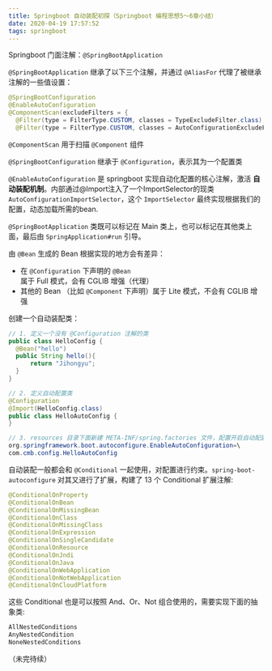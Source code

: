 ```yaml
---
title: Springboot 自动装配初探（Springboot 编程思想5～6章小结）
date: 2020-04-19 17:57:52
tags: springboot
---
```


Springboot 门面注解：`@SpringBootApplication`

`@SpringBootApplication` 继承了以下三个注解，并通过 `@AliasFor` 代理了被继承注解的一些值设置：

```java
@SpringBootConfiguration
@EnableAutoConfiguration
@ComponentScan(excludeFilters = {
  @Filter(type = FilterType.CUSTOM, classes = TypeExcludeFilter.class),
  @Filter(type = FilterType.CUSTOM, classes = AutoConfigurationExcludeFilter.class) })
```

`@ComponentScan` 用于扫描 `@Component` 组件

`@SpringBootConfiguration` 继承于 `@Configuration`，表示其为一个配置类

`@EnableAutoConfiguration` 是 springboot 实现自动化配置的核心注解，激活 **自动装配机制**。内部通过@Import注入了一个ImportSelector的现类 `AutoConfigurationImportSelector`，这个 `ImportSelector` 最终实现根据我们的配置，动态加载所需的bean.

`@SpringBootApplication` 类既可以标记在 Main 类上，也可以标记在其他类上面，最后由 `SpringApplication#run` 引导。

由 `@Bean` 生成的 Bean 根据实现的地方会有差异：

+ 在 `@Configuration` 下声明的 `@Bean` 属于 Full 模式，会有 CGLIB 增强（代理）
+ 其他的 Bean （比如 `@Component` 下声明）属于 Lite 模式，不会有 CGLIB 增强

创建一个自动装配类：

```java
// 1. 定义一个没有 @Configuration 注解的类
public class HelloConfig {
  @Bean("hello")
  public String hello(){
      return "Jihongyu";
  }
}

// 2. 定义自动配置类
@Configuration
@Import(HelloConfig.class)
public class HelloAutoConfig {
}

// 3. resources 目录下面新建 META-INF/spring.factories 文件，配置开启自动配置类
org.springframework.boot.autoconfigure.EnableAutoConfiguration=\
com.cmb.config.HelloAutoConfig
```

自动装配一般都会和 `@Conditional` 一起使用，对配置进行约束。`spring-boot-autoconfigure` 对其又进行了扩展，构建了 13 个 Conditional 扩展注解:

```java
@ConditionalOnProperty
@ConditionalOnBean
@ConditionalOnMissingBean
@ConditionalOnClass
@ConditionalOnMissingClass
@ConditionalOnExpression
@ConditionalOnSingleCandidate
@ConditionalOnResource
@ConditionalOnJndi
@ConditionalOnJava
@ConditionalOnWebApplication
@ConditionalOnNotWebApplication
@ConditionalOnCloudPlatform
```

这些 Conditional 也是可以按照 And、Or、Not 组合使用的，需要实现下面的抽象类:

```java
AllNestedConditions
AnyNestedCondition
NoneNestedConditions
```

（未完待续）
